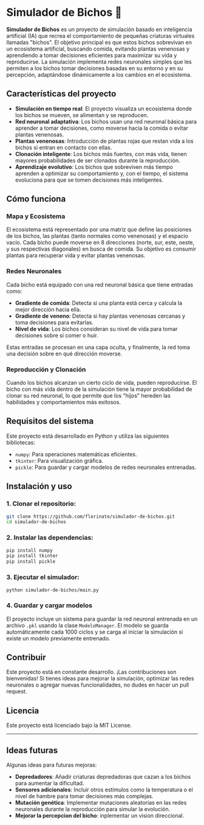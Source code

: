 
# Simulador de Bichos 🐛

**Simulador de Bichos** es un proyecto de simulación basado en inteligencia artificial (IA) que recrea el comportamiento de pequeñas criaturas virtuales llamadas "bichos". El objetivo principal es que estos bichos sobrevivan en un ecosistema artificial, buscando comida, evitando plantas venenosas y aprendiendo a tomar decisiones eficientes para maximizar su vida y reproducirse. La simulación implementa redes neuronales simples que les permiten a los bichos tomar decisiones basadas en su entorno y en su percepción, adaptándose dinámicamente a los cambios en el ecosistema.

## Características del proyecto

- **Simulación en tiempo real**: El proyecto visualiza un ecosistema donde los bichos se mueven, se alimentan y se reproducen.
- **Red neuronal adaptativa**: Los bichos usan una red neuronal básica para aprender a tomar decisiones, como moverse hacia la comida o evitar plantas venenosas.
- **Plantas venenosas**: Introducción de plantas rojas que restan vida a los bichos si entran en contacto con ellas.
- **Clonación inteligente**: Los bichos más fuertes, con más vida, tienen mayores probabilidades de ser clonados durante la reproducción.
- **Aprendizaje evolutivo**: Los bichos que sobreviven más tiempo aprenden a optimizar su comportamiento y, con el tiempo, el sistema evoluciona para que se tomen decisiones más inteligentes.

## Cómo funciona

### Mapa y Ecosistema

El ecosistema está representado por una matriz que define las posiciones de los bichos, las plantas (tanto normales como venenosas) y el espacio vacío. Cada bicho puede moverse en 8 direcciones (norte, sur, este, oeste, y sus respectivas diagonales) en busca de comida. Su objetivo es consumir plantas para recuperar vida y evitar plantas venenosas.

### Redes Neuronales

Cada bicho está equipado con una red neuronal básica que tiene entradas como:

- **Gradiente de comida**: Detecta si una planta está cerca y calcula la mejor dirección hacia ella.
- **Gradiente de veneno**: Detecta si hay plantas venenosas cercanas y toma decisiones para evitarlas.
- **Nivel de vida**: Los bichos consideran su nivel de vida para tomar decisiones sobre si comer o huir.
  
Estas entradas se procesan en una capa oculta, y finalmente, la red toma una decisión sobre en qué dirección moverse.

### Reproducción y Clonación

Cuando los bichos alcanzan un cierto ciclo de vida, pueden reproducirse. El bicho con más vida dentro de la simulación tiene la mayor probabilidad de clonar su red neuronal, lo que permite que los "hijos" hereden las habilidades y comportamientos más exitosos.

## Requisitos del sistema

Este proyecto está desarrollado en Python y utiliza las siguientes bibliotecas:

- `numpy`: Para operaciones matemáticas eficientes.
- `tkinter`: Para visualización gráfica.
- `pickle`: Para guardar y cargar modelos de redes neuronales entrenadas.

## Instalación y uso

### 1. Clonar el repositorio:

```bash
git clone https://github.com/florinato/simulador-de-bichos.git
cd simulador-de-bichos
```

### 2. Instalar las dependencias:

```bash
pip install numpy
pip install tkinter
pip install pickle
```

### 3. Ejecutar el simulador:

```bash
python simulador-de-bichos/main.py
```

### 4. Guardar y cargar modelos

El proyecto incluye un sistema para guardar la red neuronal entrenada en un archivo `.pkl` usando la clase `ModeloManager`. El modelo se guarda automáticamente cada 1000 ciclos y se carga al iniciar la simulación si existe un modelo previamente entrenado.

## Contribuir

Este proyecto está en constante desarrollo. ¡Las contribuciones son bienvenidas! Si tienes ideas para mejorar la simulación, optimizar las redes neuronales o agregar nuevas funcionalidades, no dudes en hacer un pull request.

## Licencia

Este proyecto está licenciado bajo la MIT License.

---

## Ideas futuras

Algunas ideas para futuras mejoras:

- **Depredadores**: Añadir criaturas depredadoras que cazan a los bichos para aumentar la dificultad.
- **Sensores adicionales**: Incluir otros estímulos como la temperatura o el nivel de hambre para tomar decisiones más complejas.
- **Mutación genética**: Implementar mutaciones aleatorias en las redes neuronales durante la reproducción para simular la evolución.
- **Mejorar la percepcion del bicho**: inplementar un vision direccional.
